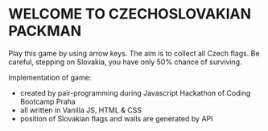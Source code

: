 # WELCOME TO CZECHOSLOVAKIAN PACKMAN

Play this game by using arrow keys. The aim is to collect all Czech flags. Be careful, stepping on Slovakia, you have only 50% chance of surviving. 

Implementation of game:
- created by pair-programming during Javascript Hackathon of Coding Bootcamp Praha
- all written in Vanilla JS, HTML & CSS
- position of Slovakian flags and walls are generated by API

